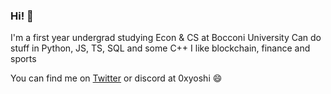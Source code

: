### Hi! 👋

I'm a first year undergrad studying Econ & CS at Bocconi University
Can do stuff in Python, JS, TS, SQL and some C++
I like blockchain, finance and sports

You can find me on [Twitter](https://twitter.com/0xyoshii) or discord at 0xyoshi 😄


